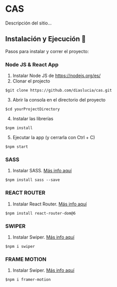 # CAS

Descripción del sitio...

## Instalación y Ejecución 🚀

Pasos para instalar y correr el proyecto:

### Node JS & React App

1. Instalar Node JS de https://nodejs.org/es/
2. Clonar el projecto
```
$git clone https://github.com/diaslucia/cas.git
```
3. Abrir la consola en el directorio del proyecto
```
$cd yourProjectDirectory
```
4. Instalar las librerías
```
$npm install
```
5. Ejecutar la app (y cerrarla con Ctrl + C)
```
$npm start
```

### SASS

1. Instalar SASS. [Más info aquí](https://create-react-app.dev/docs/adding-a-sass-stylesheet/)
```
$npm install sass --save
```

### REACT ROUTER

1. Instalar React Router. [Más info aquí](https://v5.reactrouter.com/web/guides/quick-start)
```
$npm install react-router-dom@6
```
### SWIPER

1. Instalar Swiper. [Más info aquí](https://swiperjs.com/react)
```
$npm i swiper
```
### FRAME MOTION    

1. Instalar Swiper. [Más info aquí](https://www.npmjs.com/package/framer-motion)
```
$npm i framer-motion
```
  